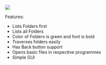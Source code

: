 ![](https://github.com/gitynity/Simple-Python-File-Explorer/blob/main/demo.gif)

Features:
* Lists Folders first
* Lists all Folders
* Color of Folders is green and font is bold
* Traverses folders easily
* Has Back button support
* Opens basic files in respective programmes
* Simple GUI
